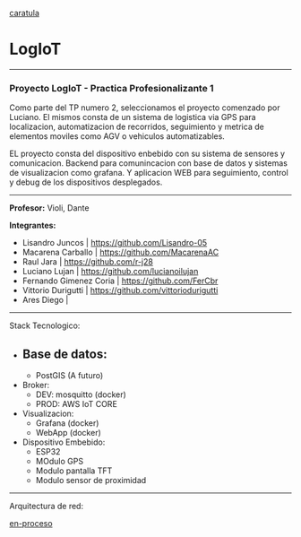 [caratula](E.Assets/caratula.png)

# LogIoT

------------

### Proyecto LogIoT - Practica Profesionalizante 1

Como parte del TP numero 2, seleccionamos el proyecto comenzado por Luciano.
El mismos consta de un sistema de logistica via GPS para localizacion, automatizacion de recorridos, seguimiento y metrica de elementos moviles como AGV o vehiculos automatizables.

EL proyecto consta del dispositivo enbebido con su sistema de sensores y comunicacion. Backend para comunincacion con base de datos y sistemas de visualizacion como grafana. Y aplicacion WEB para seguimiento, control y debug de los dispositivos desplegados.

-----------

**Profesor:** Violi, Dante

**Integrantes:**
 - Lisandro Juncos          | https://github.com/Lisandro-05
 - Macarena Carballo        | https://github.com/MacarenaAC
 - Raul Jara                | https://github.com/r-j28
 - Luciano Lujan            | https://github.com/lucianoilujan
 - Fernando Gimenez Coria   | https://github.com/FerCbr
 - Vittorio Durigutti       | https://github.com/vittoriodurigutti
 - Ares	Diego               | 

-----------

 Stack Tecnologico:
 - Base de datos:
    - 
    - PostGIS (A futuro)
 - Broker:
    - DEV: mosquitto (docker)
    - PROD: AWS IoT CORE
- Visualizacion:
    - Grafana (docker)
    - WebApp (docker)
- Dispositivo Embebido:
    - ESP32
    - MOdulo GPS
    - Modulo pantalla TFT
    - Modulo sensor de proximidad

-----------

Arquitectura de red:

[en-proceso](https://app.mockflow.com/view/Me4316fdf3900cd8de0bcddee3768765f1758825242472)
